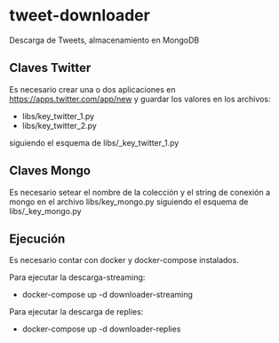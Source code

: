 # tweet-downloader
Descarga de Tweets, almacenamiento en MongoDB

## Claves Twitter
Es necesario crear una o dos aplicaciones en https://apps.twitter.com/app/new y guardar los valores en los archivos:
* libs/key_twitter_1.py
* libs/key_twitter_2.py

siguiendo el esquema de libs/\_key_twitter_1.py

## Claves Mongo
Es necesario setear el nombre de la colección y el string de conexión a mongo en el archivo libs/key_mongo.py siguiendo el esquema de libs/\_key_mongo.py

## Ejecución
Es necesario contar con docker y docker-compose instalados.

Para ejecutar la descarga-streaming:
* docker-compose up -d downloader-streaming

Para ejecutar la descarga de replies:
* docker-compose up -d downloader-replies
